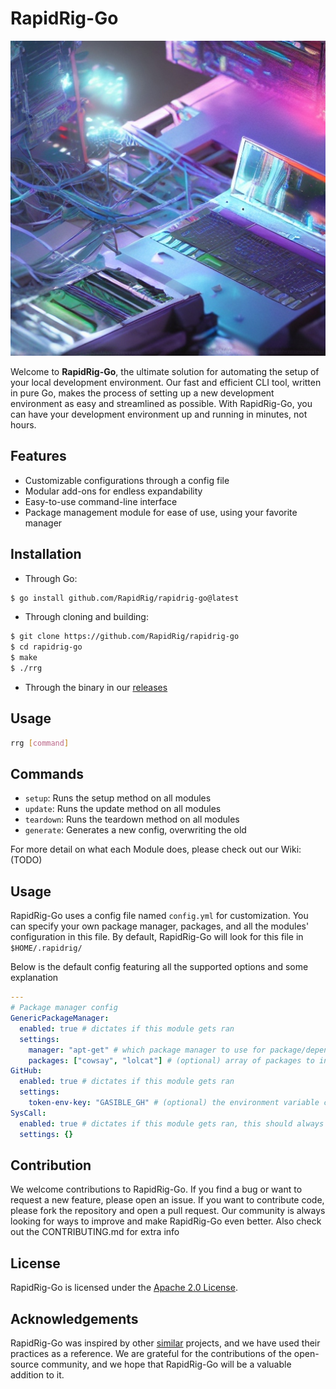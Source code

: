 # RapidRig-Go 
![RapidRig-Go logo](https://raw.githubusercontent.com/RapidRig/rapidrig-go/development/.github/logo.jpeg)

Welcome to **RapidRig-Go**, the ultimate solution for automating the setup of your local development environment. Our fast and efficient CLI tool, written in pure Go, makes the process of setting up a new development environment as easy and streamlined as possible. With RapidRig-Go, you can have your development environment up and running in minutes, not hours.

## Features
- Customizable configurations through a config file
- Modular add-ons for endless expandability
- Easy-to-use command-line interface
- Package management module for ease of use, using your favorite manager

## Installation
- Through Go:
```bash
$ go install github.com/RapidRig/rapidrig-go@latest
```
- Through cloning and building:
```bash
$ git clone https://github.com/RapidRig/rapidrig-go
$ cd rapidrig-go
$ make
$ ./rrg
```
- Through the binary in our [releases](https://github.com/RapidRig/rapidrig-go/releases)

## Usage
```bash
rrg [command]
```

## Commands

- `setup`: Runs the setup method on all modules
- `update`: Runs the update method on all modules
- `teardown`: Runs the teardown method on all modules
- `generate`: Generates a new config, overwriting the old

For more detail on what each Module does, please check out our Wiki: (TODO)
## Usage

RapidRig-Go uses a config file named `config.yml` for customization.
You can specify your own package manager, packages, and all the modules' configuration in this file.
By default, RapidRig-Go will look for this file in `$HOME/.rapidrig/`

Below is the default config featuring all the supported options and some explanation

```YAML
---
# Package manager config
GenericPackageManager:
  enabled: true # dictates if this module gets ran
  settings:
    manager: "apt-get" # which package manager to use for package/dependency management
    packages: ["cowsay", "lolcat"] # (optional) array of packages to install when `Setup()` is ran
GitHub:
  enabled: true # dictates if this module gets ran
  settings:
    token-env-key: "GASIBLE_GH" # (optional) the environment variable containing your Github personal access token
SysCall:
  enabled: true # dictates if this module gets ran, this should always be true
  settings: {}
```

## Contribution
We welcome contributions to RapidRig-Go. If you find a bug or want to request a new feature, please open an issue. If you want to contribute code, please fork the repository and open a pull request. Our community is always looking for ways to improve and make RapidRig-Go even better.
Also check out the CONTRIBUTING.md for extra info

## License
RapidRig-Go is licensed under the [Apache 2.0 License](https://www.apache.org/licenses/LICENSE-2.0).

## Acknowledgements
RapidRig-Go was inspired by other [similar](https://github.com/ansible/ansible) projects, and we have used their practices as a reference. We are grateful for the contributions of the open-source community, and we hope that RapidRig-Go will be a valuable addition to it.
